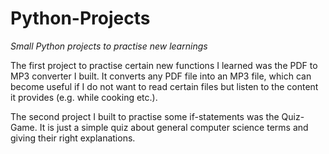 # Python-Projects
*Small Python projects to practise new learnings*  

The first project to practise certain new functions I learned was the PDF to MP3 converter I built.
It converts any PDF file into an MP3 file, which can become useful if I do not want to read certain files but listen to the content it provides (e.g. while cooking etc.).

The second project I built to practise some if-statements was the Quiz-Game. It is just a simple quiz about general computer science terms and giving their right explanations.
